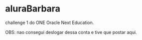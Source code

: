 # aluraBarbara

challenge 1 do ONE Oracle Next Education.

OBS: nao consegui deslogar dessa conta e tive que postar aqui.
